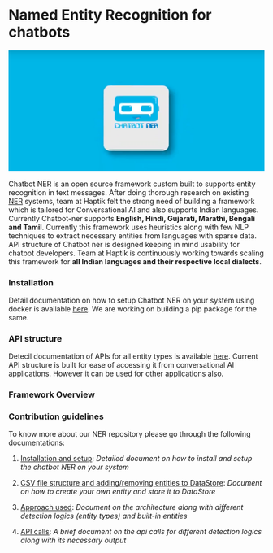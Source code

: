 # Named Entity Recognition for chatbots

![chatbotner logo](docs/images/chatbotner_logo.png)

Chatbot NER is an open source framework custom built to supports entity recognition in text messages. After doing
thorough research on existing [NER](https://en.wikipedia.org/wiki/Named-entity_recognition) systems, team at Haptik felt
the strong need of building a framework which is tailored for Conversational AI and also supports Indian languages.
Currently Chatbot-ner supports **English, Hindi, Gujarati, Marathi, Bengali and Tamil**. Currently this framework uses
heuristics along with few NLP techniques to extract necessary entities from languages with sparse data. API structure
of Chatbot ner is designed keeping in mind usability for chatbot developers. Team at Haptik is continuously working
towards scaling this framework for **all Indian languages and their respective local dialects**.

### **Installation**
Detail documentation on how to setup Chatbot NER on your system using docker is available [here](docs/install.md). We
are working on building a pip package for the same.

### **API structure**
Detecil documentation of APIs for all entity types is available [here](docs/api_call.md). Current API structure is
built for ease of accessing it from conversational AI applications. However it can be used for other applications also.

### **Framework Overview**

### **Contribution guidelines**




To know more about our NER repository please go through the following documentations:

1. [Installation and setup](docs/install.md): *Detailed document on how to install and setup the chatbot NER on your system*

2. [CSV file structure and adding/removing entities to DataStore](docs/adding_entities.md): *Document on how to create your own entity and store it to DataStore*

3. [Approach used](docs/approach.md): *Document on the architecture along with different detection logics (entity types) and built-in entities*

4. [API calls](docs/api_call.md): *A brief document on the api calls for different detection logics along with its necessary output*
